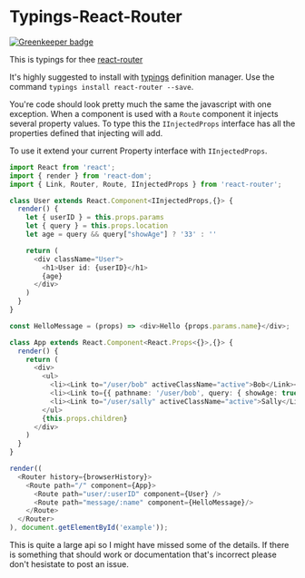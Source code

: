 # Typings-React-Router

[![Greenkeeper badge](https://badges.greenkeeper.io/types/npm-react-router.svg)](https://greenkeeper.io/)

This is typings for thee [react-router](https://github.com/reactjs/react-router)

It's highly suggested to install with [typings](https://github.com/typings/typings) definition manager.
Use the command `typings install react-router --save`.

You're code should look pretty much the same the javascript with one exception.
When a component is used with a `Route` component it injects several property values.
To type this the `IInjectedProps` interface has all the properties defined that injecting will add.

To use it extend your current Property interface with `IInjectedProps`.

```typescript
import React from 'react';
import { render } from 'react-dom';
import { Link, Router, Route, IInjectedProps } from 'react-router';

class User extends React.Component<IInjectedProps,{}> {
  render() {
    let { userID } = this.props.params
    let { query } = this.props.location
    let age = query && query["showAge"] ? '33' : ''

    return (
      <div className="User">
        <h1>User id: {userID}</h1>
        {age}
      </div>
    )
  }
}

const HelloMessage = (props) => <div>Hello {props.params.name}</div>;

class App extends React.Component<React.Props<{}>,{}> {
  render() {
    return (
      <div>
        <ul>
          <li><Link to="/user/bob" activeClassName="active">Bob</Link></li>
          <li><Link to={{ pathname: '/user/bob', query: { showAge: true } }} activeClassName="active">Bob With Query Params</Link></li>
          <li><Link to="/user/sally" activeClassName="active">Sally</Link></li>
        </ul>
        {this.props.children}
      </div>
    )
  }
}

render((
  <Router history={browserHistory}>
    <Route path="/" component={App}>
      <Route path="user/:userID" component={User} />
      <Route path="message/:name" component={HelloMessage}/>
    </Route>
  </Router>
), document.getElementById('example'));
```

This is quite a large api so I might have missed some of the details.
If there is something that should work or documentation that's incorrect please don't hesistate to post an issue.